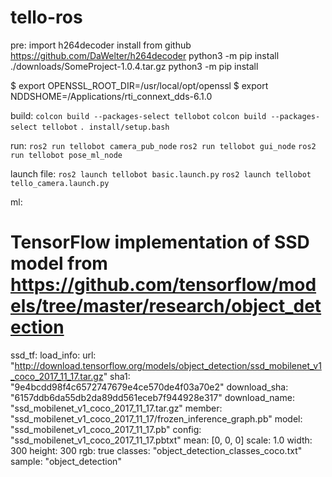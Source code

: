 # tello-ros

pre:
import h264decoder
install from github
https://github.com/DaWelter/h264decoder
python3 -m pip install ./downloads/SomeProject-1.0.4.tar.gz
python3 -m pip install <path>

$ export OPENSSL_ROOT_DIR=/usr/local/opt/openssl
$ export NDDSHOME=/Applications/rti_connext_dds-6.1.0

build:
`colcon build --packages-select tellobot`
`colcon build --packages-select tellobot`
`. install/setup.bash`

run:
`ros2 run tellobot camera_pub_node`
`ros2 run tellobot gui_node`
`ros2 run tellobot pose_ml_node`

launch file:
`ros2 launch tellobot basic.launch.py`
`ros2 launch tellobot tello_camera.launch.py`

ml:
# TensorFlow implementation of SSD model from https://github.com/tensorflow/models/tree/master/research/object_detection
ssd_tf:
load_info:
url: "http://download.tensorflow.org/models/object_detection/ssd_mobilenet_v1_coco_2017_11_17.tar.gz"
sha1: "9e4bcdd98f4c6572747679e4ce570de4f03a70e2"
download_sha: "6157ddb6da55db2da89dd561eceb7f944928e317"
download_name: "ssd_mobilenet_v1_coco_2017_11_17.tar.gz"
member: "ssd_mobilenet_v1_coco_2017_11_17/frozen_inference_graph.pb"
model: "ssd_mobilenet_v1_coco_2017_11_17.pb"
config: "ssd_mobilenet_v1_coco_2017_11_17.pbtxt"
mean: [0, 0, 0]
scale: 1.0
width: 300
height: 300
rgb: true
classes: "object_detection_classes_coco.txt"
sample: "object_detection"

